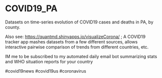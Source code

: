 # COVID19_PA
Datasets on time-series evolution of COVID19 cases and deaths in PA, by county.  


Also see: https://quantmd.shinyapps.io/visualizeCorona/ ; A COVID19 tracker app mashes datasets from a few different sources, allows interactive pairwise comparison of trends from different countries, etc.

IM me to be subscribed to my automated daily email bot summarizing stats and WHO situation reports for your country


#covid19news #covid19us #coronavirus

